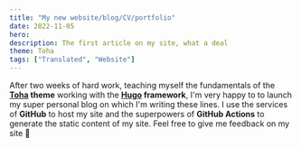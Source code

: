 ```yaml
---
title: "My new website/blog/CV/portfolio"
date: 2022-11-05
hero: 
description: The first article on my site, what a deal
theme: Toha
tags: ["Translated", "Website"]
---
```


After two weeks of hard work, teaching myself the fundamentals of the **[Toha](https://github.com/hugo-toha/toha) theme** working with the **[Hugo](https://gohugo.io/) framework**, I'm very happy to to launch my super personal blog on which I'm writing these lines. I use the services of **GitHub** to host my site and the superpowers of **GitHub Actions** to generate the static content of my site. Feel free to give me feedback on my site 👋